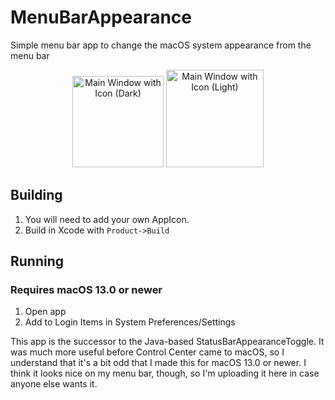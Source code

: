 # MenuBarAppearance
Simple menu bar app to change the macOS system appearance from the menu bar  
<p align="Center">
<img width="146" alt="Main Window with Icon (Dark)" src="https://user-images.githubusercontent.com/52137472/222544403-1bcaf65d-6ff3-4a45-b7ed-f502b679a4b2.png">
<!-- <img width="162" alt="Main Window" src="https://user-images.githubusercontent.com/52137472/222543131-025f8275-4a3b-4c7c-8f62-28e3ca8c2e1d.png"> -->
<img width="156" alt="Main Window with Icon (Light)" src="https://user-images.githubusercontent.com/52137472/222544862-53ded5e8-0502-4eff-ba6d-34a417accafc.png">
</p>

## Building
1. You will need to add your own AppIcon.
2. Build in Xcode with `Product->Build`

## Running
### Requires macOS 13.0 or newer
1. Open app
2. Add to Login Items in System Preferences/Settings

This app is the successor to the Java-based StatusBarAppearanceToggle. It was much more useful before Control Center came to macOS, so I understand that it's a bit odd that I made this for macOS 13.0 or newer. I think it looks nice on my menu bar, though, so I'm uploading it here in case anyone else wants it.
